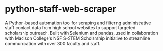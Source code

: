 # python-staff-web-scraper
 A Python-based automation tool for scraping and filtering administrative staff contact data from high school websites to support targeted scholarship outreach. Built with Selenium and pandas, used in collaboration with Madison College's NSF S-STEM Scholarship initiative to streamline communication with over 300 faculty and staff.

